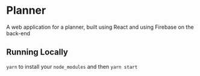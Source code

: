 # Planner

A web application for a planner, built using React and using Firebase on the back-end

## Running Locally

`yarn` to install your `node_modules` and then `yarn start`
